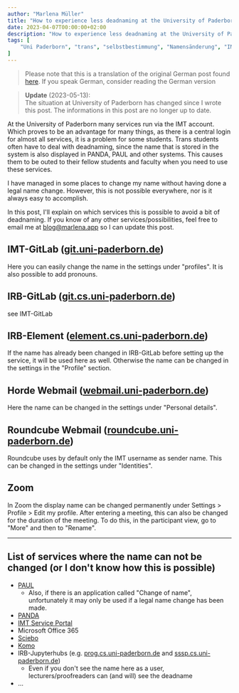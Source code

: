 ```yaml
---
author: "Marlena Müller"
title: "How to experience less deadnaming at the University of Paderborn"
date: 2023-04-07T00:00:00+02:00
description: "How to experience less deadnaming at the University of Paderborn"
tags: [
    "Uni Paderborn", "trans", "selbstbestimmung", "Namensänderung", "IMT", 
]
---
```


> Please note that this is a translation of the original German post found [here](https://marlena.app/de/post/2023-04-07-trans_namechange_upb). If you speak German, consider reading the German version
>

> **Update** (2023-05-13):  
> The situation at University of Paderborn has changed since I wrote this post.
> The informations in this post are no longer up to date.


At the University of Paderborn many services run via the IMT account. Which proves to be an advantage for many things, as there is a central login for almost all services, it is a problem for some students.
Trans students often have to deal with deadnaming, since the name that is stored in the system is also displayed in PANDA, PAUL and other systems. 
This causes them to be outed to their fellow students and faculty when you need to use these services.

I have managed in some places to change my name without having done a legal name change. However, this is not possible everywhere, nor is it always easy to accomplish.

In this post, I'll explain on which services this is possible to avoid a bit of deadnaming.
If you know of any other services/possibilities, feel free to email me at [blog@marlena.app](mailto:blog@marlena.app) so I can update this post.

## IMT-GitLab ([git.uni-paderborn.de](https://git.uni-paderborn.de))

Here you can easily change the name in the settings under "profiles". It is also possible to add pronouns.

## IRB-GitLab ([git.cs.uni-paderborn.de](https://git.cs.uni-paderborn.de))

see IMT-GitLab

## IRB-Element ([element.cs.uni-paderborn.de](https://element.cs.uni-paderborn.de))

If the name has already been changed in IRB-GitLab before setting up the service, it will be used here as well. Otherwise the name can be changed in the settings in the "Profile" section.

## Horde Webmail ([webmail.uni-paderborn.de](https://webmail.uni-paderborn.de))

Here the name can be changed in the settings under "Personal details".

## Roundcube Webmail ([roundcube.uni-paderborn.de](https://roundcube.uni-paderborn.de))

Roundcube uses by default only the IMT username as sender name. This can be changed in the settings under "Identities".

## Zoom 

In Zoom the display name can be changed permanently under Settings > Profile > Edit my profile. After entering a meeting, this can also be changed for the duration of the meeting. To do this, in the participant view, go to "More" and then to "Rename".

---

## List of services where the name can not be changed (or I don't know how this is possible)

- [PAUL](https://paul.uni-paderborn.de)
  - Also, if there is an application called "Change of name", unfortunately it may only be used if a legal name change has been made.
- [PANDA](https://panda.uni-paderborn.de)
- [IMT Service Portal](https://serviceportal.uni-paderborn.de)
- Microsoft Office 365
- [Sciebo](https://uni-paderborn.sciebo.de)
- [Komo](https://komo.uni-paderborn.de)
- IRB-Jupyterhubs (e.g. [prog.cs.uni-paderborn.de](prog.cs.uni-paderborn.de) and [sssp.cs.uni-paderborn.de](sssp.cs.uni-paderborn.de))
  - Even if you don't see the name here as a user, lecturers/proofreaders can (and will) see the deadname
- ...
